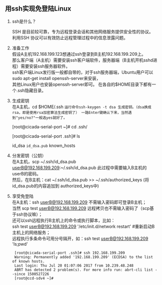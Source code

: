 ## 用ssh实现免登陆Linux

1. ssh是什么？

    SSH 是目前较可靠，专为远程登录会话和其他网络服务提供安全性的协议。利用SSH 协议可以有效防止远程管理过程中的信息泄露问题。

2. 准备工作<br>
   假设A主机192.168.199.123想通过ssh登录到B主机192.168.199.209上。<br>
   那么客户端（A主机）需要安装ssh客户端软件，服务器端（B主机开机sshd进程）需要安装ssh服务器软件。<br>
   ssh客户端Linux发行版一般都自带的，对于ssh服务器端，Ubuntu用户可以sudo apt-get install openssh-server来安装，<br>其他Linux用户也安装openssh-server即可。
   在各自的$HOME目录下都有一个.ssh隐藏目录。
3. 生成密钥<br>
   在A主机，cd $HOME/.ssh
`运行命令ssh-keygen -t dsa 生成密钥。（dsa换成rsa，即是使用rsa加密算法生成密钥了）
 一路Enter键确认下来，当然遇到"yes/no?"一般选yes就好了。
`

	[root@cicada-serial-port ~]# cd .ssh/

	[root@cicada-serial-port .ssh]# ls

	id_dsa  `id_dsa.pub`  known_hosts


4. 分发密钥（公钥）<br>
   在A主机，scp ~/.ssh/id_dsa.pub  userB@192.168.199.209:~/.ssh/id_dsa.pub
   此过程中需要输入B主机的userB的密码。<br>
   然后，在B主机：cat ~/.ssh/id_dsa.pub  >> ~/.ssh/authorized_keys (将id_dsa.pub的内容追加到 authorized_keys中)
5. 享受免登陆<br>
   在A主机：ssh userB@192.168.199.209  不需输入密码即可登录B主机；<br>
   当然 scp test userB@192.168.199.209 远程拷贝也不需输入密码了（scp基于ssh协议嘛）；<br>
   还可以ssh远程执行B主机上的命令或执行脚本，比如：<br>
   ssh test userB@192.168.199.209 '/etc/init.d/network restart' #重新启动B主机上的网络服务；<br>
   远程执行多条命令可用分号隔开，如：ssh test userB@192.168.199.209 'ls;pwd'


		[root@cicada-serial-port .ssh]# ssh 192.168.199.209
		Warning: Permanently added '192.168.199.209' (ECDSA) to the list of known hosts.
		Last login: Thu Jul 20 01:07:06 2017 from 10.239.48.248
		ABRT has detected 2 problem(s). For more info run: abrt-cli list --since 1500527226
		[root@ccd-sdv4 ~]#